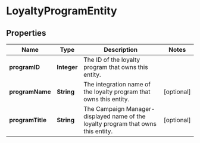 

# LoyaltyProgramEntity

## Properties

Name | Type | Description | Notes
------------ | ------------- | ------------- | -------------
**programID** | **Integer** | The ID of the loyalty program that owns this entity. | 
**programName** | **String** | The integration name of the loyalty program that owns this entity. |  [optional]
**programTitle** | **String** | The Campaign Manager-displayed name of the loyalty program that owns this entity. |  [optional]



